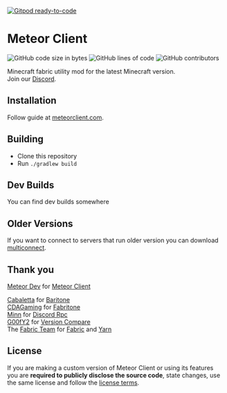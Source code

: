 [![Gitpod ready-to-code](https://img.shields.io/badge/Gitpod-ready--to--code-blue?logo=gitpod)](https://gitpod.io/#https://github.com/MeteorDevelopment/meteor-client)

# Meteor Client
![GitHub code size in bytes](https://img.shields.io/github/languages/code-size/Whop42/meteor-client)
![GitHub lines of code](https://tokei.rs/b1/github/Whop42/meteor-client)
![GitHub contributors](https://img.shields.io/github/contributors/Whop42/meteor-client)


Minecraft fabric utility mod for the latest Minecraft version.  
Join our [Discord](https://discord.gg/bBGQZvd).

## Installation
Follow guide at [meteorclient.com](https://meteorclient.com/info).

## Building
- Clone this repository
- Run `./gradlew build`

## Dev Builds
You can find dev builds somewhere

## Older Versions
If you want to connect to servers that run older version you can download [multiconnect](https://www.curseforge.com/minecraft/mc-mods/multiconnect).


## Thank you
[Meteor Dev](https://github.com/MeteorDevelopment) for [Meteor Client](https://github.com/MeteorDevelopment/meteor-client)

[Cabaletta](https://github.com/cabaletta) for [Baritone](https://github.com/cabaletta/baritone)  
[CDAGaming](https://gitlab.com/CDAGaming) for [Fabritone](https://gitlab.com/CDAGaming/fabritone)  
[Minn](https://github.com/MinnDevelopment) for [Discord Rpc](https://github.com/MinnDevelopment/java-discord-rpc)  
[G00fY2](https://github.com/G00fY2) for [Version Compare](https://github.com/G00fY2/version-compare)  
The [Fabric Team](https://github.com/FabricMC) for [Fabric](https://github.com/FabricMC/fabric-loader) and [Yarn](https://github.com/FabricMC/yarn)

## License
If you are making a custom version of Meteor Client or using its features you are **required to publicly disclose the source code**, state changes, use the same license and follow the [license terms](https://github.com/MeteorDevelopment/meteor-client/blob/master/LICENSE).
